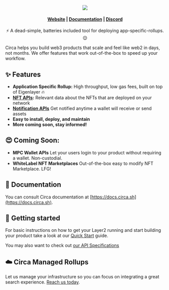 

<p align="center">
  <img src="https://circa.sh/wp-content/uploads/2023/05/circa-black-logo.png">
</p>

<h4 align="center">
  <a href="https://bit.ly/3N5O6DR">Website</a> |
  <a href="https://docs.noesis.foundation">Documentation</a> |
  <a href="https://bit.ly/3oHYhEM">Discord</a>
</h4>



<p align="center">⚡ A dead-simple, batteries included tool for deploying app-specific-rollups. 😌</p>

Circa helps you build web3 products that scale and feel like web2 in days, not months. We offer features that work out-of-the-box to speed up your workflow.



## ✨ Features

- **Application Specific Rollup:** High throughput, low gas fees, built on top of Eigenlayer 🔥
- **[NFT APIs](#):**  Relevant data about the NFTs that are deployed on your network
- **[Notification APIs](#)** Get notified anytime a wallet will receive or send assets
- **Easy to install, deploy, and maintain**
-  **More coming soon, stay informed!**



## 😍 Coming Soon:

- **MPC Wallet APIs** Let your users login to your product without requiring a wallet. Non-custodial.
- **WhiteLabel NFT Marketplaces** Out-of-the-box easy to modify NFT Marketplace. LFG!

## 📖 Documentation

You can consult Circa documentation at [https://docs.circa.sh](https://docs.circa.sh).

## 🚀 Getting started

For basic instructions on how to get your Layer2 running and start building your product take a look at our [Quick Start](https://circa.sh/how-to-deploy-your-own-layer2-on-ethereum/) guide.

You may also want to check out [our API Specifications](#) 

## ☁️ Circa Managed Rollups

Let us manage your infrastructure so you can focus on integrating a great search experience. [Reach us today](#).
